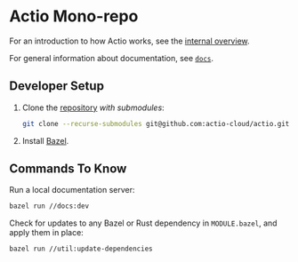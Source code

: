 # Actio Mono-repo

For an introduction to how Actio works,
see the [internal overview](docs/internal-overview.md).

For general information about documentation, see [`docs`](docs/).

## Developer Setup

1. Clone the [repository](https://github.com/actio-cloud/actio) *with submodules*:
   ```bash
   git clone --recurse-submodules git@github.com:actio-cloud/actio.git
   ```
2. Install [Bazel](https://bazel.build/).

## Commands To Know

Run a local documentation server:

```bash
bazel run //docs:dev
```

Check for updates to any Bazel or Rust dependency in `MODULE.bazel`,
and apply them in place:

```bash
bazel run //util:update-dependencies
```
